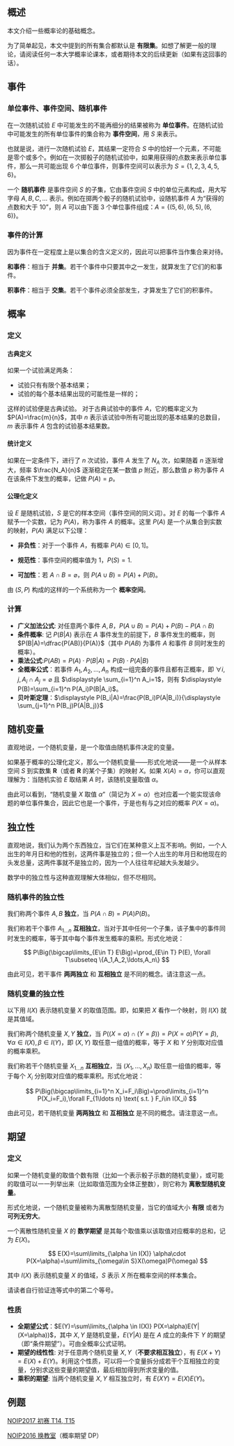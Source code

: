 ## 概述

本文介绍一些概率论的基础概念。

为了简单起见，本文中提到的所有集合都默认是 **有限集**。如想了解更一般的理论，请阅读任何一本大学概率论课本，或者期待本文的后续更新（如果有这回事的话）。

## 事件

### 单位事件、事件空间、随机事件

在一次随机试验 $E$ 中可能发生的不能再细分的结果被称为 **单位事件**。在随机试验中可能发生的所有单位事件的集合称为 **事件空间**，用 $S$ 来表示。

也就是说，进行一次随机试验 $E$，其结果一定符合 $S$ 中的恰好一个元素，不可能是零个或多个。例如在一次掷骰子的随机试验中，如果用获得的点数来表示单位事件，那么一共可能出现 $6$ 个单位事件，则事件空间可以表示为 $S=\{1,2,3,4,5,6\}$。

一个 **随机事件** 是事件空间 $S$ 的子集，它由事件空间 $S$ 中的单位元素构成，用大写字母 $A, B, C,\ldots$ 表示。例如在掷两个骰子的随机试验中，设随机事件 $A$ 为“获得的点数和大于 $10$”，则 $A$ 可以由下面 $3$ 个单位事件组成：$A = \{ (5,6),(6,5),(6,6)\}$。

### 事件的计算

因为事件在一定程度上是以集合的含义定义的，因此可以把事件当作集合来对待。

**和事件**：相当于 **并集**。若干个事件中只要其中之一发生，就算发生了它们的和事件。

**积事件**：相当于 **交集**。若干个事件必须全部发生，才算发生了它们的积事件。

## 概率

### 定义

#### 古典定义

如果一个试验满足两条：

- 试验只有有限个基本结果；
- 试验的每个基本结果出现的可能性是一样的；

这样的试验便是古典试验。
对于古典试验中的事件 $A$，它的概率定义为 $P(A)=\frac{m}{n}$，其中 $n$ 表示该试验中所有可能出现的基本结果的总数目，$m$ 表示事件 $A$ 包含的试验基本结果数。

#### 统计定义

如果在一定条件下，进行了 $n$ 次试验，事件 $A$ 发生了 $N_A$ 次，如果随着 $n$ 逐渐增大，频率 $\frac{N_A}{n}$ 逐渐稳定在某一数值 $p$ 附近，那么数值 $p$ 称为事件 $A$ 在该条件下发生的概率，记做 $P(A)=p$。

#### 公理化定义

设 $E$ 是随机试验，$S$ 是它的样本空间（事件空间的同义词）。对 $E$ 的每一个事件 $A$ 赋予一个实数，记为 $P(A)$，称为事件 $A$ 的概率。这里 $P(A)$ 是一个从集合到实数的映射，$P(A)$ 满足以下公理：

- **非负性**：对于一个事件 $A$，有概率 $P(A)\in [0,1]$。

- **规范性**：事件空间的概率值为 $1$，$P(S)=1$.

- **可加性**：若 $A\cap B=\varnothing$，则 $P(A\cup B) = P(A)+P(B)$。

由 $(S,P)$ 构成的这样的一个系统称为一个 **概率空间**。

### 计算

- **广义加法公式**: 对任意两个事件 $A,B$，$P(A \cup B)=P(A)+P(B)-P(A\cap B)$
- **条件概率**: 记 $P(B|A)$ 表示在 $A$ 事件发生的前提下，$B$ 事件发生的概率，则 $P(B|A)=\dfrac{P(AB)}{P(A)}$（其中 $P(AB)$ 为事件 $A$ 和事件 $B$ 同时发生的概率）。
- **乘法公式**:$P(AB)=P(A)\cdot P(B|A)=P(B)\cdot P(A|B)$
- **全概率公式**：若事件 $A_1,A_2,\ldots,A_n$ 构成一组完备的事件且都有正概率，即 $\forall i,j, A_i\cap A_j=\varnothing$ 且 $\displaystyle \sum_{i=1}^n A_i=1$，则有 $\displaystyle P(B)=\sum_{i=1}^n P(A_i)P(B|A_i)$。
- **贝叶斯定理**：$\displaystyle P(B_i|A)=\frac{P(B_i)P(A|B_i)}{\displaystyle \sum_{j=1}^n P(B_j)P(A|B_j)}$

## 随机变量

直观地说，一个随机变量，是一个取值由随机事件决定的变量。

如果基于概率的公理化定义，那么一个随机变量——形式化地说——是一个从样本空间 $S$ 到实数集 $\mathbf{R}$（或者 $\mathbf{R}$ 的某个子集）的映射 $X$。如果 $X(A)=\alpha$，你可以直观理解为：当随机实验 $E$ 取结果 $A$ 时，该随机变量取值 $\alpha$。

由此可以看到，“随机变量 $X$ 取值 $\alpha$”（简记为 $X=\alpha$）也对应着一个能实现该命题的单位事件集合，因此它也是一个事件，于是也有与之对应的概率 $P(X=\alpha)$。

## 独立性

直观地说，我们认为两个东西独立，当它们在某种意义上互不影响。例如，一个人出生的年月日和他的性别，这两件事是独立的；但一个人出生的年月日和他现在的头发总量，这两件事就不是独立的，因为一个人往往年纪越大头发越少。

数学中的独立性与这种直观理解大体相似，但不尽相同。

### 随机事件的独立性

我们称两个事件 $A,B$  **独立**，当 $P(A\cap B)=P(A)P(B)$。

我们称若干个事件 $A_{1\ldots n}$ **互相独立**，当对于其中任何一个子集，该子集中的事件同时发生的概率，等于其中每个事件发生概率的乘积。形式化地说：

$$
P\Big(\bigcap\limits_{E\in T} E\Big)=\prod_{E\in T} P(E), \forall T\subseteq \{A_1,A_2,\ldots,A_n\}
$$

由此可见，若干事件 **两两独立** 和 **互相独立** 是不同的概念。请注意这一点。

### 随机变量的独立性

以下用 $I(X)$ 表示随机变量 $X$ 的取值范围。即，如果把 $X$ 看作一个映射，则 $I(X)$ 就是其值域。

我们称两个随机变量 $X,Y$  **独立**，当 $P\big((X=\alpha)\cap(Y=\beta)\big)=P(X=\alpha)P(Y=\beta),\forall \alpha\in I(X),\beta\in I(Y)$，即 $(X,Y)$ 取任意一组值的概率，等于 $X$ 和 $Y$ 分别取对应值的概率乘积。

我们称若干个随机变量 $X_{1\ldots n}$ **互相独立**，当 $(X_1,\ldots,X_n)$ 取任意一组值的概率，等于每个 $X_i$ 分别取对应值的概率乘积。形式化地说：

$$
P\Big(\bigcap\limits_{i=1}^n X_i=F_i\Big)=\prod\limits_{i=1}^n P(X_i=F_i),\forall F_{1\ldots n} \text{ s.t. } F_i\in I(X_i)
$$

由此可见，若干随机变量 **两两独立** 和 **互相独立** 是不同的概念。请注意这一点。

## 期望

### 定义

如果一个随机变量的取值个数有限（比如一个表示骰子示数的随机变量），或可能的取值可以一一列举出来（比如取值范围为全体正整数），则它称为 **离散型随机变量**。

形式化地说，一个随机变量被称为离散型随机变量，当它的值域大小 **有限** 或者为 **可列无穷大**。

一个离散性随机变量 $X$ 的 **数学期望** 是其每个取值乘以该取值对应概率的总和，记为 $E(X)$。

$$
E(X)=\sum\limits_{\alpha \in I(X)} \alpha\cdot P(X=\alpha)=\sum\limits_{\omega\in S}X(\omega)P(\omega)
$$

其中 $I(X)$ 表示随机变量 $X$ 的值域，$S$ 表示 $X$ 所在概率空间的样本集合。

请读者自行验证连等式中的第二个等号。

### 性质

- **全期望公式**：$E(Y)=\sum\limits_{\alpha \in I(X)} P(X=\alpha)E(Y|(X=\alpha))$，其中 $X,Y$ 是随机变量，$E(Y|A)$ 是在 $A$ 成立的条件下 $Y$ 的期望（即“条件期望”）。可由全概率公式证明。
- **期望的线性性**: 对于任意两个随机变量 $X,Y$（**不要求相互独立**），有 $E(X+Y)=E(X)+E(Y)$。利用这个性质，可以将一个变量拆分成若干个互相独立的变量，分别求这些变量的期望值，最后相加得到所求变量的值。
- **乘积的期望**: 当两个随机变量 $X,Y$ 相互独立时，有 $E(XY)=E(X)E(Y)$。

## 例题

[NOIP2017 初赛 T14, T15](https://ti.luogu.com.cn/problemset/1022)

[NOIP2016 换教室](https://uoj.ac/problem/262)（概率期望 DP）
